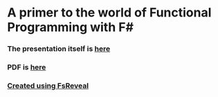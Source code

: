 # A primer to the world of Functional Programming with F#

### The presentation itself is [here](https://kaeedo.github.io/IntroductionToFunctionalProgramming/)
### PDF is [here](https://github.com/kaeedo/IntroductionToFunctionalProgramming/raw/master/Functional%20Programming%20with%20FSharp.pdf)


### [Created using FsReveal](http://fsprojects.github.io/FsReveal/getting-started.html)
